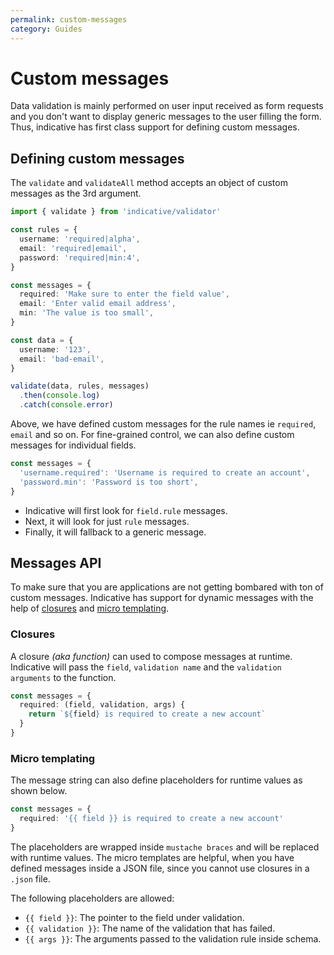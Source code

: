```yaml
---
permalink: custom-messages
category: Guides
---
```


# Custom messages
Data validation is mainly performed on user input received as form requests and you don't want to display generic messages to the user filling the form. Thus, indicative has first class support for defining custom messages.

## Defining custom messages
The `validate` and `validateAll` method accepts an object of custom messages as the 3rd argument.

```ts
import { validate } from 'indicative/validator'

const rules = {
  username: 'required|alpha',
  email: 'required|email',
  password: 'required|min:4',
}

const messages = {
  required: 'Make sure to enter the field value',
  email: 'Enter valid email address',
  min: 'The value is too small',
}

const data = {
  username: '123',
  email: 'bad-email',
}

validate(data, rules, messages)
  .then(console.log)
  .catch(console.error)
```

Above, we have defined custom messages for the rule names ie `required`, `email` and so on. For fine-grained control, we can also define custom messages for individual fields.

```ts
const messages = {
  'username.required': 'Username is required to create an account',
  'password.min': 'Password is too short',
}
```

- Indicative will first look for `field.rule` messages.
- Next, it will look for just `rule` messages.
- Finally, it will fallback to a generic message.

## Messages API
To make sure that you are applications are not getting bombared with ton of custom messages. Indicative has support for dynamic messages with the help of [closures](#closures) and [micro templating](#micro-templating).

### Closures
A closure *(aka function)* can used to compose messages at runtime. Indicative will pass the `field`, `validation name` and the `validation arguments` to the function.

```ts
const messages = {
  required: (field, validation, args) {
    return `${field} is required to create a new account` 
  }
}
```

### Micro templating
The message string can also define placeholders for runtime values as shown below.

```ts
const messages = {
  required: '{{ field }} is required to create a new account'
}
```

The placeholders are wrapped inside `mustache braces` and will be replaced with runtime values. The micro templates are helpful, when you have defined messages inside a JSON file, since you cannot use closures in a `.json` file.

The following placeholders are allowed:

- `{{ field }}`: The pointer to the field under validation.
- `{{ validation }}`: The name of the validation that has failed.
- `{{ args }}`: The arguments passed to the validation rule inside schema.
